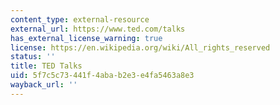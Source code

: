 ```yaml
---
content_type: external-resource
external_url: https://www.ted.com/talks
has_external_license_warning: true
license: https://en.wikipedia.org/wiki/All_rights_reserved
status: ''
title: TED Talks
uid: 5f7c5c73-441f-4aba-b2e3-e4fa5463a8e3
wayback_url: ''
---
```


